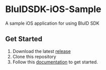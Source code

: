 # BluIDSDK-iOS-Sample
A sample iOS application for using BluID SDK 

## Get Started
1. Download the latest [release](https://github.com/blub0x/BluIDSDK-iOS-Sample/releases) 
2. Clone this repository
3. Follow this [documentation](https://blub0x.github.io/BluIDSDK-iOS/index.html) to get started.
